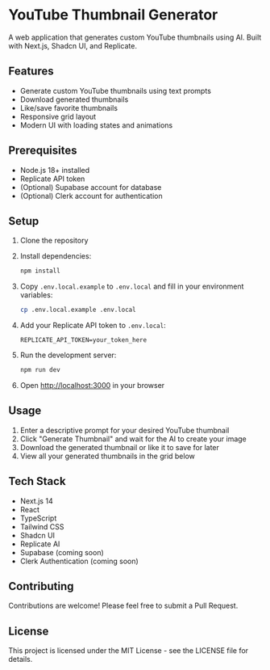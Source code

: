 # YouTube Thumbnail Generator

A web application that generates custom YouTube thumbnails using AI. Built with Next.js, Shadcn UI, and Replicate.

## Features

- Generate custom YouTube thumbnails using text prompts
- Download generated thumbnails
- Like/save favorite thumbnails
- Responsive grid layout
- Modern UI with loading states and animations

## Prerequisites

- Node.js 18+ installed
- Replicate API token
- (Optional) Supabase account for database
- (Optional) Clerk account for authentication

## Setup

1. Clone the repository
2. Install dependencies:
   ```bash
   npm install
   ```

3. Copy `.env.local.example` to `.env.local` and fill in your environment variables:
   ```bash
   cp .env.local.example .env.local
   ```

4. Add your Replicate API token to `.env.local`:
   ```
   REPLICATE_API_TOKEN=your_token_here
   ```

5. Run the development server:
   ```bash
   npm run dev
   ```

6. Open [http://localhost:3000](http://localhost:3000) in your browser

## Usage

1. Enter a descriptive prompt for your desired YouTube thumbnail
2. Click "Generate Thumbnail" and wait for the AI to create your image
3. Download the generated thumbnail or like it to save for later
4. View all your generated thumbnails in the grid below

## Tech Stack

- Next.js 14
- React
- TypeScript
- Tailwind CSS
- Shadcn UI
- Replicate AI
- Supabase (coming soon)
- Clerk Authentication (coming soon)

## Contributing

Contributions are welcome! Please feel free to submit a Pull Request.

## License

This project is licensed under the MIT License - see the LICENSE file for details.
